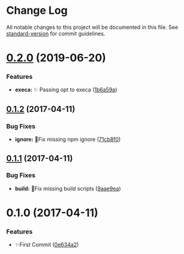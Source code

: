 # Change Log

All notable changes to this project will be documented in this file. See [standard-version](https://github.com/conventional-changelog/standard-version) for commit guidelines.

<a name="0.2.0"></a>
# [0.2.0](https://github.com/vivaxy/execa-process-log/compare/v0.1.2...v0.2.0) (2019-06-20)


### Features

* **execa:** :sparkles: Passing opt to execa ([1b6a59a](https://github.com/vivaxy/execa-process-log/commit/1b6a59a))



<a name="0.1.2"></a>
## [0.1.2](https://github.com/vivaxy/execa-process-log/compare/v0.1.1...v0.1.2) (2017-04-11)


### Bug Fixes

* **ignore:** :bug:Fix missing npm ignore ([71cb8f0](https://github.com/vivaxy/execa-process-log/commit/71cb8f0))



<a name="0.1.1"></a>
## [0.1.1](https://github.com/vivaxy/execa-process-log/compare/v0.1.0...v0.1.1) (2017-04-11)


### Bug Fixes

* **build:** :bug:Fix missing build scripts ([9aae9ea](https://github.com/vivaxy/execa-process-log/commit/9aae9ea))



<a name="0.1.0"></a>
# 0.1.0 (2017-04-11)


### Features

* :sparkles:First Commit ([0e634a2](https://github.com/vivaxy/execa-process-log/commit/0e634a2))

